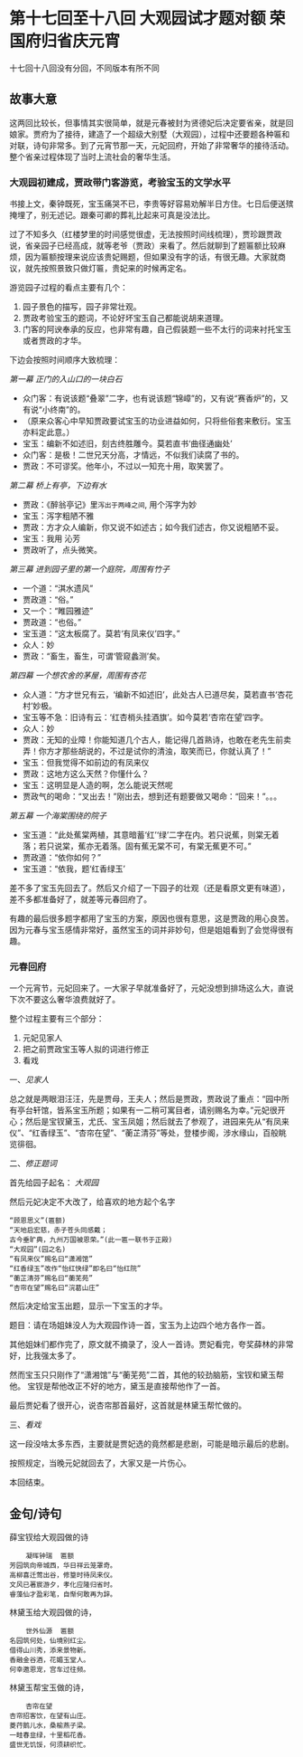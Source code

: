 # 第十七回至十八回 大观园试才题对额 荣国府归省庆元宵

十七回十八回没有分回，不同版本有所不同

## 故事大意

这两回比较长，但事情其实很简单，就是元春被封为贤德妃后决定要省亲，就是回娘家。贾府为了接待，建造了一个超级大别墅（大观园），过程中还要题各种匾和对联，诗句非常多。到了元宵节那一天，元妃回府，开始了非常奢华的接待活动。整个省亲过程体现了当时上流社会的奢华生活。


### 大观园初建成，贾政带门客游览，考验宝玉的文学水平

书接上文，秦钟既死，宝玉痛哭不已，李贵等好容易劝解半日方住。七日后便送殡掩埋了，别无述记。跟秦可卿的葬礼比起来可真是没法比。


过了不知多久（红楼梦里的时间感觉很虚，无法按照时间线梳理），贾珍跟贾政说，省亲园子已经高成，就等老爷（贾政）来看了。然后就聊到了题匾额比较麻烦，因为匾额按理来说应该贵妃赐题，但如果没有字的话，有很无趣。大家就商议，就先按照景致只做灯匾，贵妃来的时候再定名。


游览园子过程的看点主要有几个：

1. 园子景色的描写，园子非常壮观。
2. 贾政考验宝玉的题词，不论好坏宝玉自己都能说胡来道理。
3. 门客的阿谀奉承的反应，也非常有趣，自己假装题一些不太行的词来衬托宝玉或者贾政的才华。


下边会按照时间顺序大致梳理：

*第一幕 正门的入山口的一块白石*

* 众门客：有说该题“叠翠”二字，也有说该题“锦嶂”的，又有说“赛香炉”的，又有说“小终南”的。
* （原来众客心中早知贾政要试宝玉的功业进益如何，只将些俗套来敷衍。宝玉亦料定此意。）
* 宝玉：编新不如述旧，刻古终胜雕今。莫若直书‘曲径通幽处’
* 众门客：是极！二世兄天分高，才情远，不似我们读腐了书的。
* 贾政：不可谬奖。他年小，不过以一知充十用，取笑罢了。


*第二幕 桥上有亭，下边有水*

* 贾政：《醉翁亭记》里```泻出于两峰之间```, 用个泻字为妙
* 宝玉：泻字粗陋不雅
* 贾政：方才众人编新，你又说不如述古；如今我们述古，你又说粗陋不妥。
* 宝玉：我用 沁芳
* 贾政听了，点头微笑。


*第三幕  进到园子里的第一个庭院，周围有竹子*

* 一个道：“淇水遗风”
* 贾政道：“俗。”
* 又一个：“睢园雅迹”
* 贾政道：“也俗。”
* 宝玉道：“这太板腐了。莫若‘有凤来仪’四字。”
* 众人：妙
* 贾政：“畜生，畜生，可谓‘管窥蠡测’矣。


*第四幕 一个想农舍的茅屋，周围有杏花*

* 众人道：“方才世兄有云，‘编新不如述旧’，此处古人已道尽矣，莫若直书‘杏花村’妙极。
* 宝玉等不急：旧诗有云：‘红杏梢头挂酒旗’。如今莫若‘杏帘在望’四字。
* 众人：妙
* 贾政：无知的业障！你能知道几个古人，能记得几首熟诗，也敢在老先生前卖弄！你方才那些胡说的，不过是试你的清浊，取笑而已，你就认真了！”
* 宝玉：但我觉得不如前边的有凤来仪
* 贾政：这地方这么天然？你懂什么？
* 宝玉：这明显是人造的啊，怎么能说天然呢
* 贾政气的喝命：“叉出去！”刚出去，想到还有题要做又喝命：“回来！”。。。

*第五幕  一个海棠围绕的院子*

* 宝玉道：“此处蕉棠两植，其意暗蓄‘红’‘绿’二字在内。若只说蕉，则棠无着落；若只说棠，蕉亦无着落。固有蕉无棠不可，有棠无蕉更不可。”
* 贾政道：“依你如何？”
* 宝玉道：“依我，题‘红香绿玉’


差不多了宝玉先回去了。然后又介绍了一下园子的壮观（还是看原文更有味道），差不多都准备好了，就差等元春回府了。

有趣的最后很多题字都用了宝玉的方案，原因也很有意思，这是贾政的用心良苦。因为元春与宝玉感情非常好，虽然宝玉的词并非妙句，但是姐姐看到了会觉得很有趣。

### 元春回府

一个元宵节，元妃回来了。一大家子早就准备好了，元妃没想到排场这么大，直说下次不要这么奢华浪费就好了。

整个过程主要有三个部分：

1. 元妃见家人
2. 把之前贾政宝玉等人拟的词进行修正
3. 看戏

一、*见家人*

总之就是两眼泪汪汪，先是贾母，王夫人；然后是贾政，贾政说了重点：“园中所有亭台轩馆，皆系宝玉所题；如果有一二稍可寓目者，请别赐名为幸。”元妃很开心；然后是宝钗黛玉，尤氏、宝玉凤姐；然后就去了参观了，进园来先从“有凤来仪”、“红香绿玉”、“杏帘在望”、“蘅芷清芬”等处，登楼步阁，涉水缘山，百般眺览徘徊。

二、*修正题词*

首先给园子起名： *大观园*

然后元妃决定不大改了，给喜欢的地方起个名字

```shell
“顾恩思义”(匾额)
“天地启宏慈，赤子苍头同感戴；
古今垂旷典，九州万国被恩荣。”(此一匾一联书于正殿)
“大观园”(园之名)
“有凤来仪”赐名曰“潇湘馆”
“红香绿玉”改作“怡红快绿”即名曰“怡红院”
“蘅芷清芬”赐名曰“蘅芜苑”
“杏帘在望”赐名曰“浣葛山庄”
```

然后决定给宝玉出题，显示一下宝玉的才华。

题目：请在场姐妹没人为大观园作诗一首，宝玉为上边四个地方各作一首。

其他姐妹们都作完了，原文就不摘录了，没人一首诗。贾妃看完，夸奖薛林的非常好，比我强太多了。

然而宝玉只只刚作了“潇湘馆”与“蘅芜苑”二首，其他的较劲脑筋，宝钗和黛玉帮他。 宝钗是帮他改正不好的地方，黛玉是直接帮他作了一首。

最后贾妃看了很开心，说杏帘那首最好，这首就是林黛玉帮忙做的。


三、*看戏*

这一段没啥太多东西，主要就是贾妃选的竟然都是悲剧，可能是暗示最后的悲剧。


按照规定，当晚元妃就回去了，大家又是一片伤心。

本回结束。

## 金句/诗句

薛宝钗给大观园做的诗

```shell
    凝晖钟瑞  匾额　　
芳园筑向帝城西，华日祥云笼罩奇。
高柳喜迁莺出谷，修篁时待凤来仪。
文风已著宸游夕，孝化应隆归省时。
睿藻仙才盈彩笔，自惭何敢再为辞。
```

林黛玉给大观园做的诗，

```shell
    世外仙源  匾额
名园筑何处，仙境别红尘。
借得山川秀，添来景物新。　　　　
香融金谷酒，花媚玉堂人。
何幸邀恩宠，宫车过往频。
```

林黛玉帮宝玉做的诗，

```shell
    杏帘在望
杏帘招客饮，在望有山庄。　　
菱荇鹅儿水，桑榆燕子梁。
一畦春韭绿，十里稻花香。
盛世无饥馁，何须耕织忙。
```
